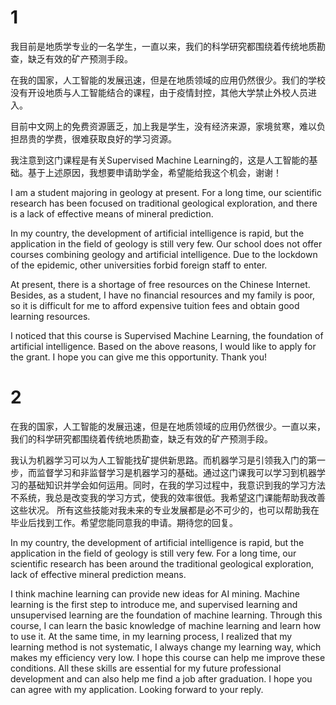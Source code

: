 
# 1

我目前是地质学专业的一名学生，一直以来，我们的科学研究都围绕着传统地质勘查，缺乏有效的矿产预测手段。

在我的国家，人工智能的发展迅速，但是在地质领域的应用仍然很少。我们的学校没有开设地质与人工智能结合的课程，由于疫情封控，其他大学禁止外校人员进入。

目前中文网上的免费资源匮乏，加上我是学生，没有经济来源，家境贫寒，难以负担昂贵的学费，很难获取良好的学习资源。

我注意到这门课程是有关Supervised Machine Learning的，这是人工智能的基础。基于上述原因，我想要申请助学金，希望能给我这个机会，谢谢！


I am a student majoring in geology at present. For a long time, our scientific research has been focused on traditional geological exploration, and there is a lack of effective means of mineral prediction.

In my country, the development of artificial intelligence is rapid, but the application in the field of geology is still very few. Our school does not offer courses combining geology and artificial intelligence. Due to the lockdown of the epidemic, other universities forbid foreign staff to enter. 

At present, there is a shortage of free resources on the Chinese Internet. Besides, as a student, I have no financial resources and my family is poor, so it is difficult for me to afford expensive tuition fees and obtain good learning resources.

I noticed that this course is Supervised Machine Learning, the foundation of artificial intelligence. Based on the above reasons, I would like to apply for the grant. I hope you can give me this opportunity. Thank you!


# 2

在我的国家，人工智能的发展迅速，但是在地质领域的应用仍然很少。一直以来，我们的科学研究都围绕着传统地质勘查，缺乏有效的矿产预测手段。

我认为机器学习可以为人工智能找矿提供新思路。而机器学习是引领我入门的第一步，而监督学习和非监督学习是机器学习的基础。通过这门课我可以学习到机器学习的基础知识并学会如何运用。同时，在我的学习过程中，我意识到我的学习方法不系统，我总是改变我的学习方式，使我的效率很低。我希望这门课能帮助我改善这些状况。
所有这些技能对我未来的专业发展都是必不可少的，也可以帮助我在毕业后找到工作。希望您能同意我的申请。期待您的回复。


In my country, the development of artificial intelligence is rapid, but the application in the field of geology is still very few. For a long time, our scientific research has been around the traditional geological exploration, lack of effective mineral prediction means.

I think machine learning can provide new ideas for AI mining. Machine learning is the first step to introduce me, and supervised learning and unsupervised learning are the foundation of machine learning. Through this course, I can learn the basic knowledge of machine learning and learn how to use it. At the same time, in my learning process, I realized that my learning method is not systematic, I always change my learning way, which makes my efficiency very low. I hope this course can help me improve these conditions.
All these skills are essential for my future professional development and can also help me find a job after graduation. I hope you can agree with my application. Looking forward to your reply.
